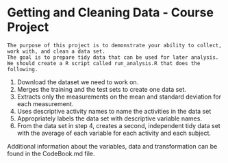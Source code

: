 # Getting and Cleaning Data - Course Project

	The purpose of this project is to demonstrate your ability to collect, work with, and clean a data set. 
	The goal is to prepare tidy data that can be used for later analysis.
	We should create a R script called run_analysis.R that does the following.

1) Download the dataset we need to work on.
2) Merges the training and the test sets to create one data set.
3) Extracts only the measurements on the mean and standard deviation for each measurement.
4) Uses descriptive activity names to name the activities in the data set
5) Appropriately labels the data set with descriptive variable names.
6) From the data set in step 4, creates a second, independent tidy data set with the average of each variable for each activity and each subject.

Additional information about the variables, data and transformation can be found in the CodeBook.md file.
